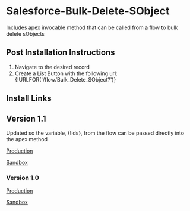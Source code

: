 # Salesforce-Bulk-Delete-SObject
Includes apex invocable method that can be called from a flow to bulk delete sObjects

## Post Installation Instructions
1. Navigate to the desired record
2. Create a List Button with the following url: {!URLFOR('/flow/Bulk_Delete_SObject?')}

## Install Links
## Version 1.1
Updated so the variable, {!ids}, from the flow can be passed directly into the apex method

[Production](https://login.salesforce.com/packaging/installPackage.apexp?p0=04t3K0000009BQA&isdtp=p1)

[Sandbox](https://test.salesforce.com/packaging/installPackage.apexp?p0=04t3K0000009BQA&isdtp=p1)

### Version 1.0
[Production](https://login.salesforce.com/packaging/installPackage.apexp?p0=04t3K0000009B3a&isdtp=p1)

[Sandbox](https://test.salesforce.com/packaging/installPackage.apexp?p0=04t3K0000009B3a&isdtp=p1)
